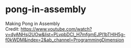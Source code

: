 # pong-in-assembly
Making Pong in Assembly \
Credit: https://www.youtube.com/watch?v=dyANHsj2UOw&list=PLvpbDCl_H7mfgmEJPl1bTHlH5g-f0kWDM&index=2&ab_channel=ProgrammingDimension
